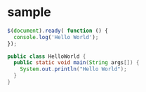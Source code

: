 # sample

```js
$(document).ready( function () {
  console.log('Hello World');
});
```
```java
public class HelloWorld {
  public static void main(String args[]) {
    System.out.println("Hello World");
  }
}
```
